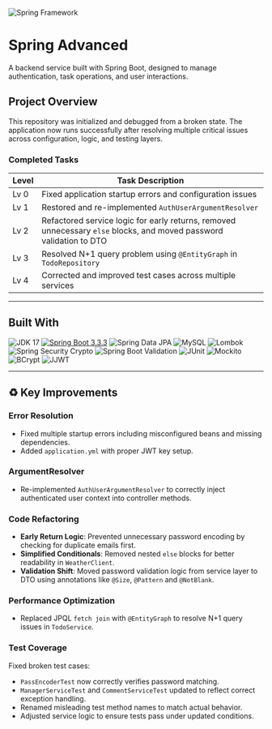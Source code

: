 ![Spring Framework](https://upload.wikimedia.org/wikipedia/commons/4/44/Spring_Framework_Logo_2018.svg)
# Spring Advanced
A backend service built with Spring Boot, designed to manage authentication, task operations, and user interactions.

## Project Overview

This repository was initialized and debugged from a broken state. The application now runs successfully after resolving multiple critical issues across configuration, logic, and testing layers.

### Completed Tasks

| Level | Task Description |
|-------|------------------|
| Lv 0  | Fixed application startup errors and configuration issues |
| Lv 1  | Restored and re-implemented `AuthUserArgumentResolver` |
| Lv 2  | Refactored service logic for early returns, removed unnecessary `else` blocks, and moved password validation to DTO |
| Lv 3  | Resolved N+1 query problem using `@EntityGraph` in `TodoRepository` |
| Lv 4  | Corrected and improved test cases across multiple services |

---

## Built With

![JDK 17](https://img.shields.io/badge/JDK-17-orange?logo=java&logoColor=white) [![Spring Boot 3.3.3](https://img.shields.io/badge/Spring%20Boot-3.3.3-6DB33F?logo=springboot&logoColor=white)](https://spring.io/projects/spring-boot) ![Spring Data JPA](https://img.shields.io/badge/Spring%20Data%20JPA-6DB33F?logo=spring&logoColor=white) ![MySQL](https://img.shields.io/badge/MySQL-4479A1?logo=mysql&logoColor=white) ![Lombok](https://img.shields.io/badge/Lombok-ED1C24?logo=java&logoColor=white) ![Spring Security Crypto](https://img.shields.io/badge/Spring%20Security%20Crypto-6DB33F?logo=springsecurity&logoColor=white) ![Spring Boot Validation](https://img.shields.io/badge/Validation-Spring%20Boot%20Starter-6DB33F?logo=spring&logoColor=white) ![JUnit](https://img.shields.io/badge/JUnit-Platform-25A162?logo=junit5&logoColor=white) ![Mockito](https://img.shields.io/badge/Mockito-5.8.0-yellow?logo=java&logoColor=white) ![BCrypt](https://img.shields.io/badge/BCrypt-0.10.2-blue?logo=java&logoColor=white) ![JJWT](https://img.shields.io/badge/JJWT-0.11.5-blue?logo=jsonwebtokens&logoColor=white)

---

## ♻ Key Improvements

### Error Resolution

- Fixed multiple startup errors including misconfigured beans and missing dependencies.
- Added `application.yml` with proper JWT key setup.

### ArgumentResolver

- Re-implemented `AuthUserArgumentResolver` to correctly inject authenticated user context into controller methods.

### Code Refactoring

- **Early Return Logic**: Prevented unnecessary password encoding by checking for duplicate emails first.
- **Simplified Conditionals**: Removed nested `else` blocks for better readability in `WeatherClient`.
- **Validation Shift**: Moved password validation logic from service layer to DTO using annotations like `@Size`, `@Pattern` and `@NotBlank`.

### Performance Optimization

- Replaced JPQL `fetch join` with `@EntityGraph` to resolve N+1 query issues in `TodoService`.

### Test Coverage

Fixed broken test cases:
- `PassEncoderTest` now correctly verifies password matching.
- `ManagerServiceTest` and `CommentServiceTest` updated to reflect correct exception handling.
- Renamed misleading test method names to match actual behavior.
- Adjusted service logic to ensure tests pass under updated conditions.
